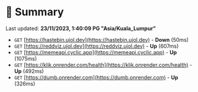 # 📖 Summary
Last updated: **23/11/2023, 1:40:09 PG "Asia/Kuala_Lumpur"**

- `GET` [https://hastebin.ujol.dev](https://hastebin.ujol.dev) - **Down** (50ms)
- `GET` [https://reddviz.ujol.dev](https://reddviz.ujol.dev) - **Up** (607ms)
- `GET` [https://memeapi.cyclic.app](https://memeapi.cyclic.app) - **Up** (1075ms)
- `GET` [https://klik.onrender.com/health](https://klik.onrender.com/health) - **Up** (492ms)
- `GET` [https://dumb.onrender.com](https://dumb.onrender.com) - **Up** (326ms)
